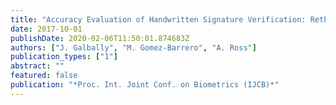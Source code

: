 ```yaml
---
title: "Accuracy Evaluation of Handwritten Signature Verification: Rethinking the Random-Skilled Forgeries Dichotomy"
date: 2017-10-01
publishDate: 2020-02-06T11:50:01.874683Z
authors: ["J. Galbally", "M. Gomez-Barrero", "A. Ross"]
publication_types: ["1"]
abstract: ""
featured: false
publication: "*Proc. Int. Joint Conf. on Biometrics (IJCB)*"
---
```


